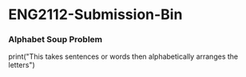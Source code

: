 # ENG2112-Submission-Bin
### Alphabet Soup Problem
print("This takes sentences or words then alphabetically arranges the letters")
